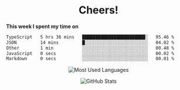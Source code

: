 <h1 align="center">Cheers!</h1>

**This week I spent my time on**
<!--START_SECTION:waka-->

```txt
TypeScript   5 hrs 36 mins   ████████████████████████░   95.46 %
JSON         14 mins         █░░░░░░░░░░░░░░░░░░░░░░░░   04.02 %
Other        1 min           ░░░░░░░░░░░░░░░░░░░░░░░░░   00.48 %
JavaScript   0 secs          ░░░░░░░░░░░░░░░░░░░░░░░░░   00.02 %
Markdown     0 secs          ░░░░░░░░░░░░░░░░░░░░░░░░░   00.01 %
```

<!--END_SECTION:waka-->

<p align="center"><img src="https://github-readme-stats.vercel.app/api/top-langs/?username=thnkrn&layout=compact&hide=html&theme=tokyonight" alt="Most Used Languages" /></p>

<p align="center"><img src="https://github-readme-stats.vercel.app/api?username=thnkrn&show_icons=true&count_private=true&theme=tokyonight&show=reviews&hide_rank=false&rank_icon=github" alt="GitHub Stats" /></p>

<!-- <p align="center"><a href="https://wakatime.com"><img src="https://wakatime.com/share/@thnkrn/40092326-d1bd-471b-89da-9a7c63939402.png" /></p>
 -->
